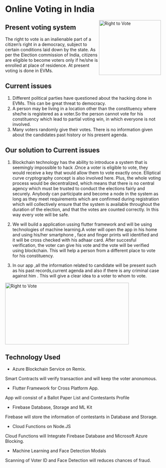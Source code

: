 # Online Voting in India 
<img src="https://user-images.githubusercontent.com/48177487/61993848-9b127200-b08f-11e9-9b65-13af48d5a536.jpg" align="right"
     title="Right to Vote" width="200" height="178">
## Present voting system
The right to vote is an inalienable part of a citizen’s right in a democracy, subject to certain conditions laid down by the state. As per the Election commission of India, citizens are eligible to become voters only if he/she is enrolled at place of residence. At present voting is done in EVMs.

## Current issues
1. Different political parties have questioned about the hacking done in EVMs. This can be great threat to democracy.
2. A person may be living in a location other than the constituency where she/he is registered as a voter.So the person cannot  vote for his constituency which lead to partial voting win, in which everyone is not involved. 
3. Many voters randomly give their votes. There is no information given about the candidates past history or his present agenda.
## Our solution to Current issues

1. Blockchain technology has the ability to introduce a system that is seemingly impossible to hack .Once a voter is eligible to vote, they would receive a key that would allow them to vote exactly once. Elliptical curve cryptography concept is also involved here. Plus, the whole voting process would be decentralized, which means that there is no central agency which must be trusted to conduct the elections fairly and securely. Anybody can participate and become a node in the system as long as they meet requirements which are confirmed during registration  which will collectively ensure that the system is available throughout the duration of the election, and that the votes are counted correctly. In this way every vote will be safe.


2. We will build a application ussing flutter framework and will be using technologies of machine learning.A voter will open the app in his home and using his/her smartphone , face and finger prints  will identified and it will be cross checked with his adhaar card. After succesful verification, the voter can give his vote and the vote will be verified using blockchain. This will help a person from a different place to vote for his constituency.

3. In our app ,all the information related to candidate will be present such as his past records,current agenda and also if there is any criminal case against him . This will give a clear idea to a voter to whom to vote.

<img src="https://firebasestorage.googleapis.com/v0/b/code-fun-do-26d59.appspot.com/o/cfd_screenshot.jpg?alt=media&token=d1ba6ebb-c795-4988-a93d-eed6057e7e8a" align="center"
     title="Right to Vote" width="400" height="200">

## Technology Used  
- Azure Blockchain Service on Remix.

Smart Contracts will verify transaction and will keep the voter anonomous.

- Flutter Framework for Cross Platform App.

App will consist of a Ballot Paper List and Contestants Profile

- Firebase Database, Storage and ML Kit

Firebase will store the information of contestants in Database and Storage.
- Cloud Functions on Node.JS

Cloud Functions will Integrate Firebase Database and Microsoft Azure Blocking.

- Machine Learning and Face Detection Modals

Scanning of Voter ID and Face Detection will reduces chances of fraud.



